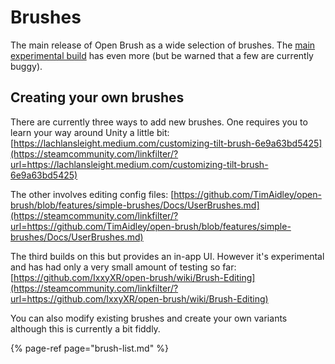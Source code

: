 # Brushes

The main release of Open Brush as a wide selection of brushes. The [main experimental build](../../alternate-and-experimental-builds/main-experimental-build.md) has even more \(but be warned that a few are currently buggy\).

## Creating your own brushes

There are currently three ways to add new brushes. One requires you to learn your way around Unity a little bit: [https://lachlansleight.medium.com/customizing-tilt-brush-6e9a63bd5425](https://steamcommunity.com/linkfilter/?url=https://lachlansleight.medium.com/customizing-tilt-brush-6e9a63bd5425)

The other involves editing config files: [https://github.com/TimAidley/open-brush/blob/features/simple-brushes/Docs/UserBrushes.md](https://steamcommunity.com/linkfilter/?url=https://github.com/TimAidley/open-brush/blob/features/simple-brushes/Docs/UserBrushes.md)

The third builds on this but provides an in-app UI. However it's experimental and has had only a very small amount of testing so far: [https://github.com/IxxyXR/open-brush/wiki/Brush-Editing](https://steamcommunity.com/linkfilter/?url=https://github.com/IxxyXR/open-brush/wiki/Brush-Editing)

You can also modify existing brushes and create your own variants although this is currently a bit fiddly.



{% page-ref page="brush-list.md" %}



